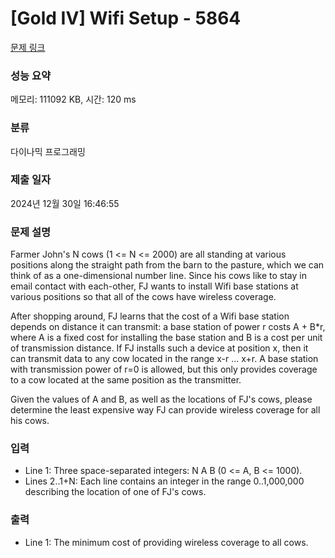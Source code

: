# [Gold IV] Wifi Setup - 5864 

[문제 링크](https://www.acmicpc.net/problem/5864) 

### 성능 요약

메모리: 111092 KB, 시간: 120 ms

### 분류

다이나믹 프로그래밍

### 제출 일자

2024년 12월 30일 16:46:55

### 문제 설명

<p>Farmer John's N cows (1 <= N <= 2000) are all standing at various positions along the straight path from the barn to the pasture, which we can think of as a one-dimensional number line.  Since his cows like to stay in email contact with each-other, FJ wants to install Wifi base stations at various positions so that all of the cows have wireless coverage.</p><p>After shopping around, FJ learns that the cost of a Wifi base station depends on distance it can transmit: a base station of power r costs A + B*r, where A is a fixed cost for installing the base station and B is a cost per unit of transmission distance.  If FJ installs such a device at position x, then it can transmit data to any cow located in the range x-r ... x+r.  A base station with transmission power of r=0 is allowed, but this only provides coverage to a cow located at the same position as the transmitter.</p><p>Given the values of A and B, as well as the locations of FJ's cows, please determine the least expensive way FJ can provide wireless coverage for all his cows.</p>

### 입력 

 <ul><li>Line 1: Three space-separated integers: N A B (0 <= A, B <= 1000).</li><li>Lines 2..1+N: Each line contains an integer in the range 0..1,000,000 describing the location of one of FJ's cows.</li></ul>

### 출력 

 <ul><li>Line 1: The minimum cost of providing wireless coverage to all cows.</li></ul>

